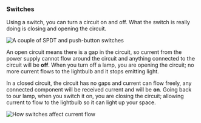 ### Switches

Using a switch, you can turn a circuit on and off. What the switch is really doing is closing and opening the circuit.

<!-- // DONE: a few images of switches -->
![A couple of SPDT and push-button switches](https://raw.githubusercontent.com/OnionIoT/Onion-Docs/master/Omega2/Kit-Guides/img/shared-switches.jpg)

An open circuit means there is a gap in the circuit, so current from the power supply cannot flow around the circuit and anything connected to the circuit will be **off**. When you turn off a lamp, you are opening the circuit; no more current flows to the lightbulb and it stops emitting light.

In a closed circuit, the circuit has no gaps and current can flow freely, any connected component will be received current and will be **on**. Going back to our lamp, when you switch it on, you are closing the circuit; allowing current to flow to the lightbulb so it can light up your space.

![How switches affect current flow](https://raw.githubusercontent.com/OnionIoT/Onion-Docs/master/Omega2/Kit-Guides/img/shared-switches-open-closed.JPG)
<!-- // DONE: IMAGE:  showing open circuit with an open switch and no current flowing, second image showing a closed circuit (with a closed switch) with current flowing. -->

